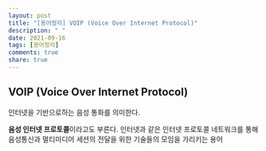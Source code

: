 ```yaml
---
layout: post
title: "[용어정리] VOIP (Voice Over Internet Protocol)"
description: " "
date: 2021-09-16
tags: [용어정리]
comments: true
share: true
---
```


## VOIP (Voice Over Internet Protocol)

인터넷을 기반으로하는 음성 통화를 의미한다. 

**음성 인터넷 프로토콜**이라고도 부른다. 인터넷과 같은 인터넷 프로토콜 네트워크를 통해 음성통신과 멀티미디어 세션의 전달을 위한 기술들의 모임을 가리키는 용어

